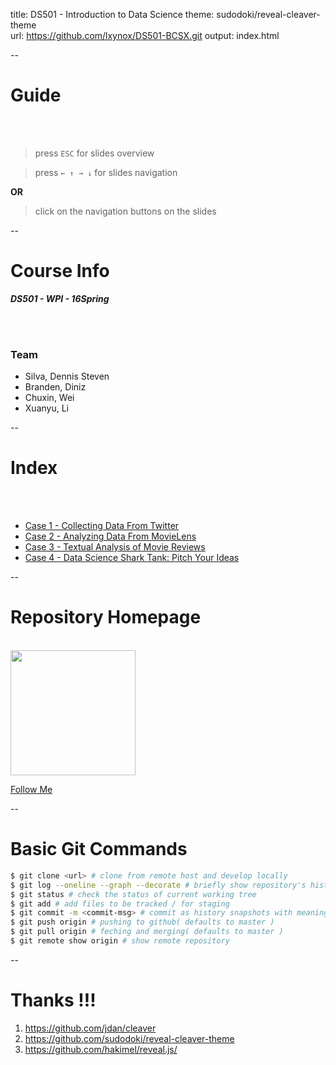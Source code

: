 title: DS501 - Introduction to Data Science 
theme: sudodoki/reveal-cleaver-theme  
url: https://github.com/lxynox/DS501-BCSX.git
output: index.html

--

# Guide 
<br><br>
>  press `ESC`     for slides overview

>  press `← ↑ → ↓` for slides navigation

**OR**

>  click on the navigation buttons on the slides

--

# Course Info 
***DS501 - WPI - 16Spring*** 

<br><br>
### Team 
* Silva, Dennis Steven
* Branden, Diniz
* Chuxin, Wei
* Xuanyu, Li 

--

# Index
<br><br>
- [Case 1 - Collecting Data From Twitter](https://github.com/lxynox/DS501-BCSX/tree/master/Case_Study_1/casestudy1.ipynb)
- [Case 2 - Analyzing Data From MovieLens](https://github.com/lxynox/DS501-BCSX/tree/master/Case_Study_2/CaseStudy2.ipynb)
- [Case 3 - Textual Analysis of Movie Reviews](https://github.com/lxynox/DS501-BCSX/tree/master/Case_Study_3/casestudy3final.ipynb)
- [Case 4 - Data Science Shark Tank: Pitch Your Ideas](https://github.com/lxynox/DS501-BCSX/tree/master/Case_Study_4/case4%20Final.ipynb)

--

# Repository Homepage
<br>
<img src="https://octodex.github.com/images/dojocat.jpg" width=200 height=200 />

[Follow Me](https://github.com/lxynox/DS501_BCSX)

--

# Basic Git Commands 
```bash
$ git clone <url> # clone from remote host and develop locally
$ git log --oneline --graph --decorate # briefly show repository's history logs
$ git status # check the status of current working tree
$ git add # add files to be tracked / for staging
$ git commit -m <commit-msg> # commit as history snapshots with meaningful message 
$ git push origin # pushing to github( defaults to master )
$ git pull origin # feching and merging( defaults to master )
$ git remote show origin # show remote repository
```

--

# Thanks !!!
1. https://github.com/jdan/cleaver
2. https://github.com/sudodoki/reveal-cleaver-theme
3. https://github.com/hakimel/reveal.js/
